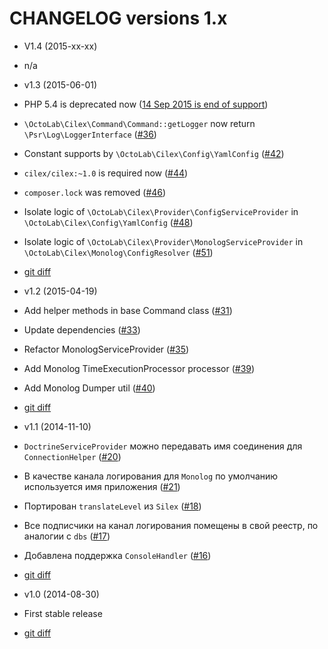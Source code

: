 CHANGELOG versions 1.x
======================

* V1.4 (2015-xx-xx)

 * n/a

* v1.3 (2015-06-01)

 * PHP 5.4 is deprecated now ([14 Sep 2015 is end of support](http://php.net/supported-versions.php))
 * `\OctoLab\Cilex\Command\Command::getLogger` now return `\Psr\Log\LoggerInterface` ([#36](../../issues/36))
 * Constant supports by `\OctoLab\Cilex\Config\YamlConfig` ([#42](../../issues/42))
 * `cilex/cilex:~1.0` is required now ([#44](../../issues/44))
 * `composer.lock` was removed ([#46](../../issues/46))
 * Isolate logic of `\OctoLab\Cilex\Provider\ConfigServiceProvider` in `\OctoLab\Cilex\Config\YamlConfig`
 ([#48](../../issues/48))
 * Isolate logic of `\OctoLab\Cilex\Provider\MonologServiceProvider` in `\OctoLab\Cilex\Monolog\ConfigResolver`
 ([#51](../../issues/51))
 * [git diff](../../compare/v1.2.3...v1.3.2)

* v1.2 (2015-04-19)

 * Add helper methods in base Command class ([#31](../../issues/31))
 * Update dependencies ([#33](../../issues/33))
 * Refactor MonologServiceProvider ([#35](../../issues/35))
 * Add Monolog TimeExecutionProcessor processor ([#39](../../issues/39))
 * Add Monolog Dumper util ([#40](../../issues/40))
 * [git diff](../../compare/v1.1.4...v1.2.3)

* v1.1 (2014-11-10)

 * `DoctrineServiceProvider` можно передавать имя соединения для `ConnectionHelper` ([#20](../../issues/20))
 * В качестве канала логирования для `Monolog` по умолчанию используется имя приложения ([#21](../../issues/21))
 * Портирован `translateLevel` из `Silex` ([#18](../../issues/18))
 * Все подписчики на канал логирования помещены в свой реестр, по аналогии с `dbs` ([#17](../../issues/17))
 * Добавлена поддержка `ConsoleHandler` ([#16](../../issues/16))
 * [git diff](../../compare/v1.0.1...v1.1.4)

* v1.0 (2014-08-30)

 * First stable release
 * [git diff](../../compare/v0.6...v1.0.1)
